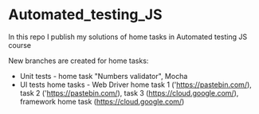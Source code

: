 # Automated_testing_JS

In this repo I publish my solutions of home tasks in Automated testing JS course

New branches are created for home tasks:

  -  Unit tests - home task "Numbers validator", Mocha
  -   UI tests home tasks - Web Driver home task 1 ('https://pastebin.com/), task 2 ('https://pastebin.com/), task 3 (https://cloud.google.com/), framework home task (https://cloud.google.com/)
